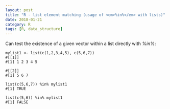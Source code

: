 ```yaml
---
layout: post
title: "R - list element matching (usage of <em>%in%</em> with lists)"
date: 2018-01-21
category: R
tags: [R, data_structure]
---
```


Can test the existence of a given vector within a list directly with <em>%in%</em>: 


```
mylist1 <- list(c(1,2,3,4,5), c(5,6,7))
#[[1]]
#[1] 1 2 3 4 5

#[[2]]
#[1] 5 6 7

list(c(5,6,7)) %in% mylist1
#[1] TRUE

list(c(5,6)) %in% mylist1
#[1] FALSE

```
